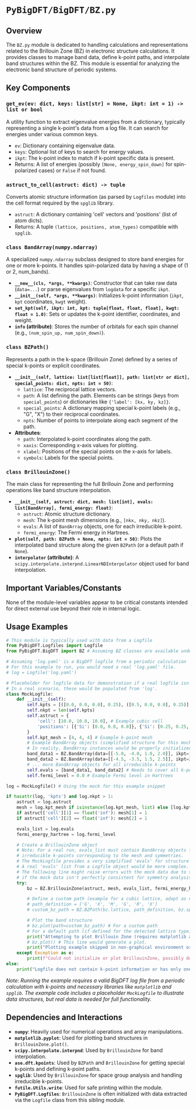 # `PyBigDFT/BigDFT/BZ.py`

## Overview

The `BZ.py` module is dedicated to handling calculations and representations related to the Brillouin Zone (BZ) in electronic structure calculations. It provides classes to manage band data, define k-point paths, and interpolate band structures within the BZ. This module is essential for analyzing the electronic band structure of periodic systems.

## Key Components

### `get_ev(ev: dict, keys: list[str] = None, ikpt: int = 1) -> list or bool`
A utility function to extract eigenvalue energies from a dictionary, typically representing a single k-point's data from a log file. It can search for energies under various common keys.
-   `ev`: Dictionary containing eigenvalue data.
-   `keys`: Optional list of keys to search for energy values.
-   `ikpt`: The k-point index to match if k-point specific data is present.
-   Returns: A list of energies (possibly `[None, energy_spin_down]` for spin-polarized cases) or `False` if not found.

### `astruct_to_cell(astruct: dict) -> tuple`
Converts atomic structure information (as parsed by `Logfiles` module) into the cell format required by the `spglib` library.
-   `astruct`: A dictionary containing 'cell' vectors and 'positions' (list of atom dicts).
-   Returns: A tuple `(lattice, positions, atom_types)` compatible with `spglib`.

### `class BandArray(numpy.ndarray)`
A specialized `numpy.ndarray` subclass designed to store band energies for one or more k-points. It handles spin-polarized data by having a shape of (1 or 2, num_bands).
-   **`__new__(cls, *args, **kwargs)`**: Constructor that can take raw data (`data=...`) or parse eigenvalues from `logdata` for a specific `ikpt`.
-   **`__init__(self, *args, **kwargs)`**: Initializes k-point information (`ikpt`, `kpt` coordinates, `kwgt` weight).
-   **`set_kpt(self, ikpt: int, kpt: tuple[float, float, float], kwgt: float = 1.0)`**: Sets or updates the k-point identifier, coordinates, and weight.
-   **`info` (attribute)**: Stores the number of orbitals for each spin channel (e.g., `(num_spin_up, num_spin_down)`).

### `class BZPath()`
Represents a path in the k-space (Brillouin Zone) defined by a series of special k-points or explicit coordinates.
-   **`__init__(self, lattice: list[list[float]], path: list[str or dict], special_points: dict, npts: int = 50)`**:
    -   `lattice`: The reciprocal lattice vectors.
    -   `path`: A list defining the path. Elements can be strings (keys from `special_points`) or dictionaries like `{'label': [kx, ky, kz]}`.
    -   `special_points`: A dictionary mapping special k-point labels (e.g., "G", "X") to their reciprocal coordinates.
    -   `npts`: Number of points to interpolate along each segment of the path.
-   **Attributes**:
    -   `path`: Interpolated k-point coordinates along the path.
    -   `xaxis`: Corresponding x-axis values for plotting.
    -   `xlabel`: Positions of the special points on the x-axis for labels.
    -   `symbols`: Labels for the special points.

### `class BrillouinZone()`
The main class for representing the full Brillouin Zone and performing operations like band structure interpolation.
-   **`__init__(self, astruct: dict, mesh: list[int], evals: list[BandArray], fermi_energy: float)`**:
    -   `astruct`: Atomic structure dictionary.
    -   `mesh`: The k-point mesh dimensions (e.g., `[nkx, nky, nkz]`).
    -   `evals`: A list of `BandArray` objects, one for each irreducible k-point.
    -   `fermi_energy`: The Fermi energy in Hartrees.
-   **`plot(self, path: BZPath = None, npts: int = 50)`**: Plots the interpolated band structure along the given `BZPath` (or a default path if `None`).
-   **`interpolator` (attribute)**: A `scipy.interpolate.interpnd.LinearNDInterpolator` object used for band interpolation.

## Important Variables/Constants

None of the module-level variables appear to be critical constants intended for direct external use beyond their role in internal logic.

## Usage Examples

```python
# This module is typically used with data from a Logfile
from PyBigDFT.Logfiles import Logfile
from PyBigDFT.BigDFT import BZ # Assuming BZ classes are available under this import

# Assuming 'log.yaml' is a BigDFT logfile from a periodic calculation
# For this example to run, you would need a real 'log.yaml' file.
# log = Logfile('log.yaml')

# Placeholder for logfile data for demonstration if a real logfile isn't available
# In a real scenario, these would be populated from 'log'.
class MockLogfile:
    def __init__(self):
        self.kpts = [([0.0, 0.0, 0.0], 0.25), ([0.5, 0.0, 0.0], 0.25)] # Example k-points
        self.nkpt = len(self.kpts)
        self.astruct = {
            'cell': [10.0, 10.0, 10.0], # Example cubic cell
            'positions': [{'Si': [0.0, 0.0, 0.0]}, {'Si': [0.25, 0.25, 0.25]}]
        }
        self.kpt_mesh = [4, 4, 4] # Example k-point mesh
        # Example BandArray objects (simplified structure for this mock)
        # In reality, BandArray instances would be properly initialized with energy data
        band_data1 = BZ.BandArray(data=[[-5.0, -4.0, 1.0, 2.0]], ikpt=1, kpt=(0.0,0.0,0.0), kwgt=0.125)
        band_data2 = BZ.BandArray(data=[[-4.5, -3.5, 1.5, 2.5]], ikpt=2, kpt=(0.5,0.0,0.0), kwgt=0.125)
        # ... more BandArray objects for all irreducible k-points
        self.evals = [band_data1, band_data2] # Needs to cover all k-points in the mesh after symmetry reduction
        self.fermi_level = 0.0 # Example Fermi level in Hartrees

log = MockLogfile() # Using the mock for this example snippet

if hasattr(log, 'kpts') and log.nkpt > 1:
    astruct = log.astruct
    mesh = log.kpt_mesh if isinstance(log.kpt_mesh, list) else [log.kpt_mesh]*3
    if astruct['cell'][1] == float('inf'): mesh[1] = 1
    if astruct['cell'][2] == float('inf'): mesh[2] = 1

    evals_list = log.evals
    fermi_energy_hartree = log.fermi_level

    # Create a BrillouinZone object
    # Note: For a real run, evals_list must contain BandArray objects for *all*
    # irreducible k-points corresponding to the mesh and symmetries.
    # The MockLogfile provides a very simplified 'evals' for structure demonstration.
    # A real 'evals' list from a Logfile object would be more complex.
    # The following line might raise errors with the mock data due to spglib processing
    # if the mock data isn't perfectly consistent for symmetry analysis.
    try:
        bz = BZ.BrillouinZone(astruct, mesh, evals_list, fermi_energy_hartree)

        # Define a custom path (example for a cubic lattice, adapt as needed)
        # path_definition = ['G', 'X', 'M', 'G', 'R', 'X']
        # custom_bz_path = BZ.BZPath(bz.lattice, path_definition, bz.special_points, npts=50)

        # Plot the band structure
        # bz.plot(path=custom_bz_path) # For a custom path
        # For a default path (if defined for the detected lattice type):
        print("Attempting to plot Brillouin Zone (requires matplotlib and full k-point data)...")
        # bz.plot() # This line would generate a plot.
        print("Plotting example skipped in non-graphical environment or with mock data.")
    except Exception as e:
        print(f"Could not initialize or plot BrillouinZone, possibly due to mock data limitations or missing dependencies: {e}")
else:
    print("Logfile does not contain k-point information or has only one k-point.")

```
*Note: Running the example requires a valid BigDFT log file from a periodic calculation with k-points and necessary libraries like `matplotlib` and `spglib`. The example code includes a placeholder `MockLogfile` to illustrate data structures, but real data is needed for full functionality.*

## Dependencies and Interactions

-   **`numpy`**: Heavily used for numerical operations and array manipulations.
-   **`matplotlib.pyplot`**: Used for plotting band structures in `BrillouinZone.plot()`.
-   **`scipy.interpolate.interpnd`**: Used by `BrillouinZone` for band interpolation.
-   **`ase.dft.kpoints`**: Used by `BZPath` and `BrillouinZone` for getting special k-points and defining k-point paths.
-   **`spglib`**: Used by `BrillouinZone` for space group analysis and handling irreducible k-points.
-   **`futile.Utils.write`**: Used for safe printing within the module.
-   **`PyBigDFT.Logfiles`**: `BrillouinZone` is often initialized with data extracted via the `Logfile` class from this sibling module.
```
